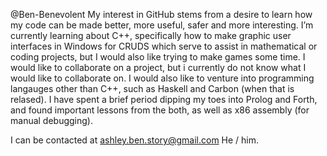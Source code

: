 @Ben-Benevolent
My interest in GitHub stems from a desire to learn how my code can be made better, more useful, safer and more interesting.
I’m currently learning about C++, specifically how to make graphic user interfaces in Windows for CRUDS which serve to assist in mathematical or coding 
projects, but I would also like trying to make games some time.
I would like to collaborate on a project, but i currently do not know what I would like to collaborate on. I would also like to venture into programming
langauges other than C++, such as Haskell and Carbon (when that is relased). I have spent a brief period dipping my toes into Prolog and Forth, and found
important lessons from the both, as well as x86 assembly (for manual debugging).

I can be contacted at ashley.ben.story@gmail.com
He / him.


<!---
Ben-Benevolent/Ben-Benevolent is a ✨ special ✨ repository because its `README.md` (this file) appears on your GitHub profile.
You can click the Preview link to take a look at your changes.
--->
